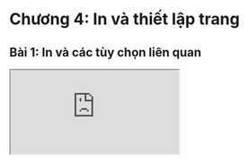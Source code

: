 # Chương 4: In và thiết lập trang

## Bài 1: In và các tùy chọn liên quan

<div class="videoZen">
    <iframe src="https://drive.google.com/file/d/12PuCCirOInVu0YC3W9aAa-mV_CDC_zGD/preview" allow="autoplay"></iframe>
</div>